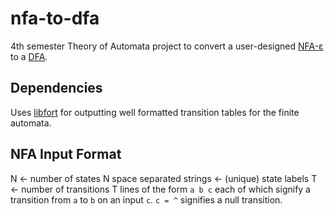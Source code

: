 # nfa-to-dfa
4th semester Theory of Automata project to convert a user-designed [NFA-ε](https://en.wikipedia.org/wiki/Nondeterministic_finite_automaton) to a [DFA](https://en.wikipedia.org/wiki/Deterministic_finite_automaton).

## Dependencies
Uses [libfort](https://github.com/seleznevae/libfort) for outputting well formatted transition tables for the finite automata.

## NFA Input Format
N <- number of states
N space separated strings <- (unique) state labels
T <- number of transitions
T lines of the form `a b c` each of which signify a transition from `a` to `b` on an input `c`. `c = ^` signifies a null transition.